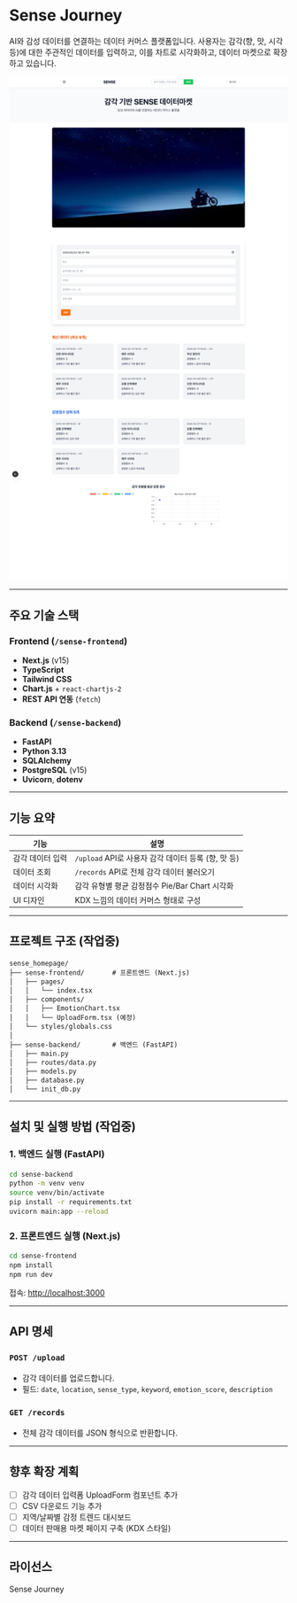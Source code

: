 # Sense Journey

AI와 감성 데이터를 연결하는 데이터 커머스 플랫폼입니다. 
사용자는 감각(향, 맛, 시각 등)에 대한 주관적인 데이터를 입력하고,
이를 차트로 시각화하고, 데이터 마켓으로 확장하고 있습니다.

![메인 화면 스크린샷](docs/main_v2.png)

---

## 주요 기술 스택

### Frontend (`/sense-frontend`)
- **Next.js** (v15)
- **TypeScript**
- **Tailwind CSS**
- **Chart.js** + `react-chartjs-2`
- **REST API 연동** (`fetch`)

### Backend (`/sense-backend`)
- **FastAPI**
- **Python 3.13**
- **SQLAlchemy**
- **PostgreSQL** (v15)
- **Uvicorn**, **dotenv**

---

## 기능 요약

| 기능 | 설명 |
|------|------|
| 감각 데이터 입력 | `/upload` API로 사용자 감각 데이터 등록 (향, 맛 등) |
| 데이터 조회 | `/records` API로 전체 감각 데이터 불러오기 |
| 데이터 시각화 | 감각 유형별 평균 감정점수 Pie/Bar Chart 시각화 |
| UI 디자인 | KDX 느낌의 데이터 커머스 형태로 구성 |

---

## 프로젝트 구조 (작업중)

```
sense_homepage/
├── sense-frontend/       # 프론트엔드 (Next.js)
│   ├── pages/
│   │   └── index.tsx
│   ├── components/
│   │   ├── EmotionChart.tsx
│   │   └── UploadForm.tsx (예정)
│   └── styles/globals.css
│
├── sense-backend/        # 백엔드 (FastAPI)
│   ├── main.py
│   ├── routes/data.py
│   ├── models.py
│   ├── database.py
│   └── init_db.py
```

---

## 설치 및 실행 방법 (작업중)

### 1. 백엔드 실행 (FastAPI)
```bash
cd sense-backend
python -m venv venv
source venv/bin/activate
pip install -r requirements.txt
uvicorn main:app --reload
```

### 2. 프론트엔드 실행 (Next.js)
```bash
cd sense-frontend
npm install
npm run dev
```

접속: [http://localhost:3000](http://localhost:3000)

---

## API 명세

### `POST /upload`
- 감각 데이터를 업로드합니다.
- 필드: `date`, `location`, `sense_type`, `keyword`, `emotion_score`, `description`

### `GET /records`
- 전체 감각 데이터를 JSON 형식으로 반환합니다.

---

## 향후 확장 계획
- [ ] 감각 데이터 입력폼 UploadForm 컴포넌트 추가
- [ ] CSV 다운로드 기능 추가
- [ ] 지역/날짜별 감정 트렌드 대시보드
- [ ] 데이터 판매용 마켓 페이지 구축 (KDX 스타일)

---

## 라이선스
Sense Journey
